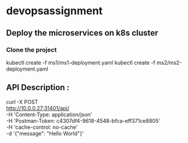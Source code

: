 # devopsassignment

## Deploy the microservices on k8s cluster

### Clone the project 
kubectl create -f ms1/ms1-deployment.yaml
kubectl create -f ms2/ms2-deployment.yaml

## API Description :

curl -X POST \
  http://10.0.0.27:31401/api/ \
  -H 'Content-Type: application/json' \
  -H 'Postman-Token: c4307df4-9618-4548-bfca-eff371ce8805' \
  -H 'cache-control: no-cache' \
  -d '{"message": "Hello World"}'

